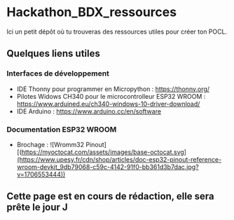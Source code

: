 # Hackathon_BDX_ressources
Ici un petit dépôt où tu trouveras des ressources utiles pour créer ton POCL.

## Quelques liens utiles
### Interfaces de développement
- IDE Thonny pour programmer en Micropython : https://thonny.org/
- Pilotes Widows CH340 pour le microcontrolleur ESP32 WROOM : https://www.arduined.eu/ch340-windows-10-driver-download/
- IDE Arduino : https://www.arduino.cc/en/software

### Documentation ESP32 WROOM
- Brochage :
![Wromm32 Pinout][(https://myoctocat.com/assets/images/base-octocat.svg](https://www.upesy.fr/cdn/shop/articles/doc-esp32-pinout-reference-wroom-devkit_9db79068-c59c-4142-91f0-bb361d3b7dac.jpg?v=1706553444))
## Cette page est en cours de rédaction, elle sera prête le jour J
